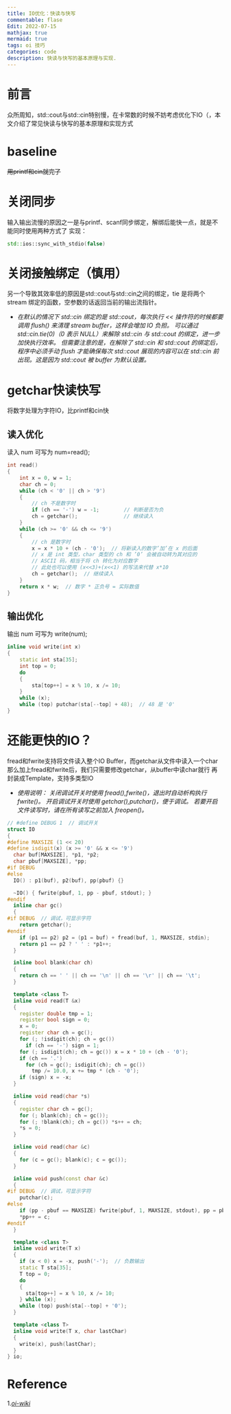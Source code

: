 ```yaml
---
title: IO优化：快读与快写
commentable: flase
Edit: 2022-07-15
mathjax: true
mermaid: true
tags: oi 技巧
categories: code  
description: 快读与快写的基本原理与实现.
---
```


# 前言
众所周知，std::cout与std::cin特别慢，在卡常数的时候不妨考虑优化下IO（，本文介绍了常见快读与快写的基本原理和实现方式

# baseline 
~~用printf和cin就完了~~

# 关闭同步
输入输出流慢的原因之一是与printf、scanf同步绑定，解绑后能快一点，就是不能同时使用两种方式了
实现：
```cpp
std::ios::sync_with_stdio(false)
```

# 关闭接触绑定（慎用）
另一个导致其效率低的原因是std::cout与std::cin之间的绑定，tie 是将两个 stream 绑定的函数，空参数的话返回当前的输出流指针。
* *在默认的情况下 std::cin 绑定的是 std::cout，每次执行 << 操作符的时候都要调用 flush() 来清理 stream buffer，这样会增加 IO 负担。
可以通过 std::cin.tie(0)（0 表示 NULL）来解除 std::cin 与 std::cout 的绑定，进一步加快执行效率。
但需要注意的是，在解除了 std::cin 和 std::cout 的绑定后，程序中必须手动 flush 才能确保每次 std::cout 展现的内容可以在 std::cin 前出现。这是因为 std::cout 被 buffer 为默认设置。*

# getchar快读快写
将数字处理为字符IO，比printf和cin快
## 读入优化
读入 num 可写为 num=read();
```cpp
int read() 
{
    int x = 0, w = 1;
    char ch = 0;
    while (ch < '0' || ch > '9') 
    {  
        // ch 不是数字时
        if (ch == '-') w = -1;        // 判断是否为负
        ch = getchar();               // 继续读入
    }
    while (ch >= '0' && ch <= '9') 
    {  
        // ch 是数字时
        x = x * 10 + (ch - '0');  // 将新读入的数字’加’在 x 的后面
        // x 是 int 类型，char 类型的 ch 和 ’0’ 会被自动转为其对应的
        // ASCII 码，相当于将 ch 转化为对应数字
        // 此处也可以使用 (x<<3)+(x<<1) 的写法来代替 x*10
        ch = getchar();  // 继续读入
    }
    return x * w;  // 数字 * 正负号 = 实际数值
}
```

## 输出优化
输出 num 可写为 write(num);
```cpp
inline void write(int x) 
{
    static int sta[35];
    int top = 0;
    do 
    {
        sta[top++] = x % 10, x /= 10;
    } 
    while (x);
    while (top) putchar(sta[--top] + 48);  // 48 是 '0'
}

```

# 还能更快的IO？
fread和fwrite支持将文件读入整个IO Buffer，而getchar从文件中读入一个char
那么加上fread和fwrite后，我们只需要修改getchar，从buffer中读char就行
再封装成Template，支持多类型IO
* *使用说明：
关闭调试开关时使用 fread(),fwrite()，退出时自动析构执行 fwrite()。
开启调试开关时使用 getchar(),putchar()，便于调试。
若要开启文件读写时，请在所有读写之前加入 freopen()。*
```cpp
// #define DEBUG 1  // 调试开关
struct IO 
{
#define MAXSIZE (1 << 20)
#define isdigit(x) (x >= '0' && x <= '9')
  char buf[MAXSIZE], *p1, *p2;
  char pbuf[MAXSIZE], *pp;
#if DEBUG
#else
  IO() : p1(buf), p2(buf), pp(pbuf) {}

  ~IO() { fwrite(pbuf, 1, pp - pbuf, stdout); }
#endif
  inline char gc() 
  {
#if DEBUG  // 调试，可显示字符
    return getchar();
#endif
    if (p1 == p2) p2 = (p1 = buf) + fread(buf, 1, MAXSIZE, stdin);
    return p1 == p2 ? ' ' : *p1++;
  }

  inline bool blank(char ch) 
  {
    return ch == ' ' || ch == '\n' || ch == '\r' || ch == '\t';
  }

  template <class T>
  inline void read(T &x) 
  {
    register double tmp = 1;
    register bool sign = 0;
    x = 0;
    register char ch = gc();
    for (; !isdigit(ch); ch = gc())
      if (ch == '-') sign = 1;
    for (; isdigit(ch); ch = gc()) x = x * 10 + (ch - '0');
    if (ch == '.')
      for (ch = gc(); isdigit(ch); ch = gc())
        tmp /= 10.0, x += tmp * (ch - '0');
    if (sign) x = -x;
  }

  inline void read(char *s) 
  {
    register char ch = gc();
    for (; blank(ch); ch = gc());
    for (; !blank(ch); ch = gc()) *s++ = ch;
    *s = 0;
  }

  inline void read(char &c) 
  {
    for (c = gc(); blank(c); c = gc());
  }

  inline void push(const char &c) 
  {
#if DEBUG  // 调试，可显示字符
    putchar(c);
#else
    if (pp - pbuf == MAXSIZE) fwrite(pbuf, 1, MAXSIZE, stdout), pp = pbuf;
    *pp++ = c;
#endif
  }

  template <class T>
  inline void write(T x) 
  {
    if (x < 0) x = -x, push('-');  // 负数输出
    static T sta[35];
    T top = 0;
    do 
    {
      sta[top++] = x % 10, x /= 10;
    } while (x);
    while (top) push(sta[--top] + '0');
  }

  template <class T>
  inline void write(T x, char lastChar) 
  {
    write(x), push(lastChar);
  }
} io;
```

# Reference
1.[*oi-wiki*](https://oi-wiki.org/contest/io/#_9)
